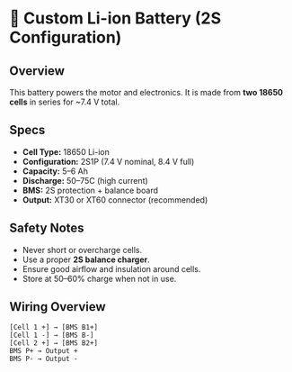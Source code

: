 # 🔋 Custom Li-ion Battery (2S Configuration)

## Overview
This battery powers the motor and electronics. It is made from **two 18650 cells** in series for ~7.4 V total.

## Specs
- **Cell Type:** 18650 Li-ion
- **Configuration:** 2S1P (7.4 V nominal, 8.4 V full)
- **Capacity:** 5–6 Ah
- **Discharge:** 50–75C (high current)
- **BMS:** 2S protection + balance board
- **Output:** XT30 or XT60 connector (recommended)

## Safety Notes
- Never short or overcharge cells.
- Use a proper **2S balance charger**.
- Ensure good airflow and insulation around cells.
- Store at 50–60% charge when not in use.

## Wiring Overview

```
[Cell 1 +] → [BMS B1+]
[Cell 1 -] → [BMS B-]
[Cell 2 +] → [BMS B2+]
BMS P+ → Output +
BMS P- → Output -
```